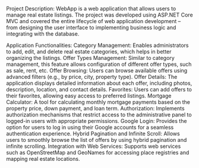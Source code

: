 Project Description:
WebApp is a web application that allows users to manage real estate listings. The project was developed using ASP.NET Core MVC and covered the entire lifecycle of web application development – from designing the user interface to implementing business logic and integrating with the database.

Application Functionalities:
    Category Management: Enables administrators to add, edit, and delete real estate categories, which helps in better organizing the listings.
    Offer Types Management: Similar to category management, this feature allows configuration of different offer types, such as sale, rent, etc.
    Offer Browsing: Users can browse available offers using advanced filters (e.g., by price, city, property type).
    Offer Details: The application displays detailed information about each offer, including photos, description, location, and contact details.
    Favorites: Users can add offers to their favorites, allowing easy access to preferred listings.
    Mortgage Calculator: A tool for calculating monthly mortgage payments based on the property price, down payment, and loan term.
    Authorization: Implements authorization mechanisms that restrict access to the administrative panel to logged-in users with appropriate permissions.
    Google Login: Provides the option for users to log in using their Google accounts for a seamless authentication experience.
    Hybrid Pagination and Infinite Scroll: Allows users to smoothly browse the list of offers by using hybrid pagination and infinite scrolling.
    Integration with Web Services: Supports web services such as OpenStreetMap and GeoNames for accessing place registries and mapping real estate locations.
